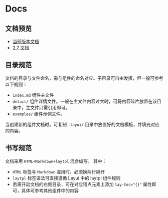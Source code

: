# Docs

## 文档预览

- [当前版本文档](https://layui.dev/docs/2/)
- [2.7 文档](https://layui.dev/2.7/)

## 目录规范

文档的目录与文件命名，需与组件的命名对应。子目录可自由发挥，但一般可参考以下规则：

- `index.md` 组件主文件
- `detail/` 组件详情文件。一般在主文件内容过大时，可将内容碎片放置在该目录中，主文件只需引用即可。
- `examples/` 组件示例文件。

当创建新的组件文档时，可复制 `.layui/` 目录中放置好的文档模板，并填充对应的内容。

## 书写规范

文档采用 `HTML+Markdown+laytpl` 混合编写。 其中：

- `HTML` 标签与 `Markdown` 混用时，必须换两行隔开
- `laytpl` 标签语法可直接遵循 Layui 中的 laytpl 组件规则
- 若需开启文档的右侧目录，可在对应锚点元素上添加 `lay-toc="{}"` 属性即可，具体可参考其他组件中的内容